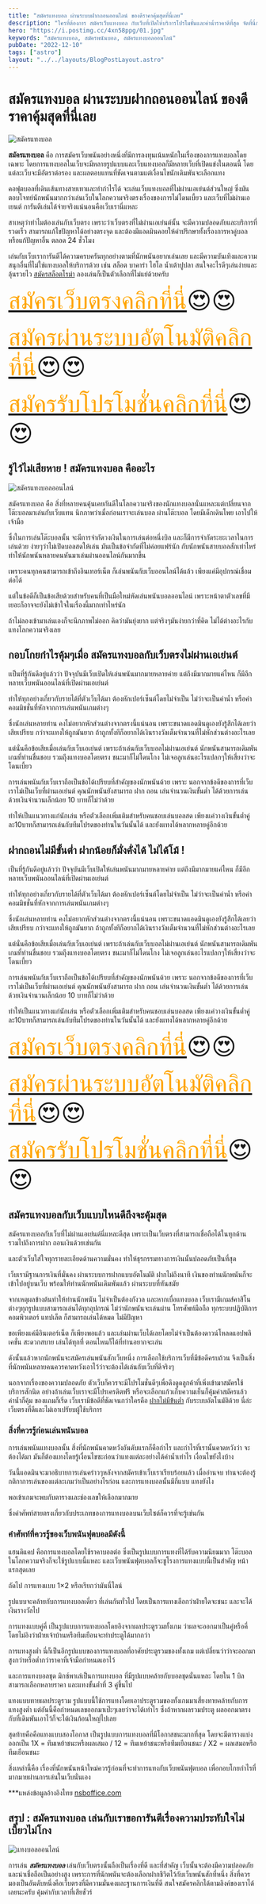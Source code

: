 ```yaml
---
title: "สมัครแทงบอล ผ่านระบบฝากถอนออนไลน์ ของดีราคาคุ้มสุดที่นี่เลย"
description: "ใครที่ต้องการ สมัครเว็บแทงบอล กับเว็บที่เปิดให้บริการโปรโมชั่นและค่าน้ำราคาดีที่สุด จัดที่นี่การันตีว่าคุ้มค่าทั้งน้ำแดงๆและเครดิตที่มอบให้ผุ้เล่นใหม่ "
hero: "https://i.postimg.cc/4xn58ppg/01.jpg"
keywords: "สมัครแทงบอล, สมัครพนันบอล, สมัครแทงบอลออนไลน์"
pubDate: "2022-12-10"
tags: ["astro"]
layout: "../../layouts/BlogPostLayout.astro"
---
```


# สมัครแทงบอล ผ่านระบบฝากถอนออนไลน์ ของดีราคาคุ้มสุดที่นี่เลย



![สมัครแทงบอล](https://i.postimg.cc/4xn58ppg/01.jpg)


**สมัครแทงบอล** คือ การสมัครเว็บพนันอย่างหนึ่งที่มีการลงทุนเน้นหนักในเรื่องของการแทงบอลโดยเฉพาะ  โดยการแทงบอลในเว็บจะมีหลายรูปแบบและเว็บแทงบอลก็มีหลายเว็บที่เปิดแข่งในตอนนี้ โดยแต่ละเว็บจะมีอัตราต่อรอง และผลตอบแทนที่ชัดเจนตามแต่เงื่อนไขนักเดิมพันจะเลือกแทง

 คอฟุตบอลที่เดินเส้นทางสายเทาและทำกำไรได้ จะเล่นเว็บแทงบอลที่ไม่ผ่านเอเย่นต์ส่วนใหญ่ ซึ่งมันตอบโจทย์นักพนันมากกว่าเล่นเว็บในโลกความจริงตรงเรื่องของการไม่โดนเบี้ยว และเว็บที่ไม่ผ่านเอเยนต์ การันตีเล่นได้จ่ายจริงแน่นอนคือเว็บเรานี่แหละ 

สาเหตุว่าทำไมต้องเล่นกับเว็บตรง เพราะว่าเว็บตรงที่ไม่ผ่านเอเย่นต์นั้น จะมีความปลอดภัยและบริการที่รวดเร็ว  สามารถแก้ไขปัญหาได้อย่างตรงจุด และต้องมีแอดมินคอยให้คำปรึกษาทั้งเรื่องการหาคู่บอลหรือแก้ปัญหาอื่น ตลอด 24 ชั่วโมง 

เล่นกับเว็บเราการันตีได้ความครบครันทุกอย่างตามที่นักพนันอยากเล่นเลย และมีความบันเทิงและความสนุกอื่นที่ไม่ใช่แทงบอลให้บริการด้วย เช่น สล็อต บาคาร่า ไฮโล น้ำเต้าปูปลา สนใจอะไรดีๆเล่นง่ายและลุ้นรวยไว [สมัครสล็อตโรม่า](registerslotroma.md) ลองเล่นก็เป็นตัวเลือกที่ไม่แย่ด้วยครับ

<font size= "8">[<span style="color:orange">สมัครเว็บตรงคลิกที่นี่</span>](https://nazavip.com/26174/t41626o2r59456244323y2m2l464p4)😍😍</font>

<font size= "8">[<span style="color:orange">สมัครผ่านระบบอัตโนมัติคลิกที่นี่</span>](https://nazavip.com/26174/t41626o2r59456244323y2m2l464p4)😍😍</font>

<font size= "8">[<span style="color:orange">สมัครรับโปรโมชั่นคลิกที่นี</span>่](https://nazavip.com/26174/t41626o2r59456244323y2m2l464p4)😍😍</font>



## รู้ไว้ไม่เสียหาย ! สมัครแทงบอล คืออะไร





![สมัครแทงบอลออนไลน์](https://i.postimg.cc/HLXbKzxf/02.jpg)

สมัครแทงบอล คือ สิ่งที่หลายคนคุ้นเคยกันดีในโลกความจริงของนักแทงบอลนั่นแหละแต่เปลี่ยนจากโต๊ะบอลมาเล่นกับเว็บแทน  นึกภาพว่าเมื่อก่อนเราจะเล่นบอล ผ่านโต๊ะบอล โดยมีเด็กเดินโพย เอาไปให้เจ้ามือ

ซึ่งในการเล่นโต๊ะบอลนั้น จะมีการจำกัดวงเงินในการเล่นต่อหนึ่งบิล และก็มีการจำกัดระยะเวลาในการเล่นด้วย ง่ายๆว่าไม่เปิดบอลสดให้เล่น มันเป็นข้อจำกัดที่ไม่ค่อยแฟร์นัก กับนักพนันสายบอลสักเท่าไหร่ ทำให้นักพนันหลายคนหันมาเล่นผ่านออนไลน์กันมากขึ้น

เพราะคนทุกคนสามารถเข้าถึงอินเทอร์เน็ต ก็เล่นพนันกับเว็บออนไลน์ได้แล้ว เพียงแค่มีอุปกรณ์เชื่อมต่อได้

แต่ในข้อดีก็เป็นข้อเสียด้วยสำหรับคนที่เป็นมือใหม่หัดเล่นพนันบอลออนไลน์ เพราะหน้าตาตัวเลขที่มีเยอะก็อาจจะยังไม่เข้าใจในเรื่องนี้มากเท่าไหร่นัก

ถ้าไม่ลองเข้ามาเล่นเองก็จะนึกภาพไม่ออก คิดว่ามันยุ่งยาก แต่จริงๆมันง่ายกว่าที่คิด ไม่ได้ต่างอะไรกับแทงโลกความจริงเลย 

##  กอบโกยกำไรคุ้มๆเมื่อ สมัครแทงบอลกับเว็บตรงไม่ผ่านเอเย่นต์




เเป็นที่รู้กันดีอยู่แล้วว่า ปัจจุบันมีเว็บเปิดให้เล่นพนันมากมายหลายค่าย แต่ถึงมีมากมายแค่ไหน ก็มีอีกหลายเว็บพนันออนไลน์ที่เปิดผ่านเอเย่นต์

ทำให้ทุกอย่างเกี่ยวกับรายได้ที่ตัวเว็บได้มา ต้องหักเปอร์เซ็นต์โดยไม่จำเป็น ไม่ว่าจะเป็นค่าน้ำ หรือค่าคอมมิชชั่นที่หักจากการเล่นพนันเกมต่างๆ

ซึ่งนักเล่นหลายท่าน คงไม่อยากหักส่วนต่างจากตรงนี้แน่นอน เพราะขนาดแอดมินดูเองยังรู้สึกได้เลยว่าเสียเปรียบ  กว่าจะแทงให้ถูกมันยาก ถ้าถูกทั้งทีก็อยากได้เงินรางวัลเต็มจำนวนที่ไม่หักส่วนต่างอะไรเลย

แต่นั่นคือข้อเสียเมื่อเล่นกับเว็บเอเย่นต์ เพราะถ้าเล่นกับเว็บบอลไม่ผ่านเอเย่นต์ นักพนันสามารถเดิมพันเกมที่ท่านชื่นชอบ รวมถึุงแทงบอลโดยตรง ชนะมาก็ไม่โดนโกง ไม่เจอลูกเล่นอะไรแปลกๆให้เสี่ยงว่าจะโดนเบี้ยว

การเล่นพนันกับเว็บเราถือเป็นข้อได้เปรียบที่สำคัญของนักพนันด้วย เพราะ นอกจากข้อดีของการที่เว็บเราไม่เป็นเว็บที่ผ่านเอเย่นต์ คุณนักพนันยังสามารถ ฝาก ถอน เล่นจำนวนเงินขั้นต่ำ ได้ด้วยการเล่นด้วยเงินจำนวนเล็กน้อย 10 บาทก็ไม่ว่าด้วย

ทำให้เป็นแนวทางแก่นักเล่น หรือตัวเลือกเพิ่มเติมสำหรับคนชอบเล่นบอลสด เพียงแค่วางเงินขั้นต่ำคู่ละ10บาทก็สามารถเล่นกับทีมโปรดของท่านในวันนั้นได้ และยังแทงได้หลากหลายคู่อีกด้วย

## ฝากถอนไม่มีขั้นต่ำ ฝากน้อยก็มั่งคั่งได้ ไม่ได้โม้ !

เป็นที่รู้กันดีอยู่แล้วว่า ปัจจุบันมีเว็บเปิดให้เล่นพนันมากมายหลายค่าย แต่ถึงมีมากมายแค่ไหน ก็มีอีกหลายเว็บพนันออนไลน์ที่เปิดผ่านเอเย่นต์

ทำให้ทุกอย่างเกี่ยวกับรายได้ที่ตัวเว็บได้มา ต้องหักเปอร์เซ็นต์โดยไม่จำเป็น ไม่ว่าจะเป็นค่าน้ำ หรือค่าคอมมิชชั่นที่หักจากการเล่นพนันเกมต่างๆ

ซึ่งนักเล่นหลายท่าน คงไม่อยากหักส่วนต่างจากตรงนี้แน่นอน เพราะขนาดแอดมินดูเองยังรู้สึกได้เลยว่าเสียเปรียบ  กว่าจะแทงให้ถูกมันยาก ถ้าถูกทั้งทีก็อยากได้เงินรางวัลเต็มจำนวนที่ไม่หักส่วนต่างอะไรเลย

แต่นั่นคือข้อเสียเมื่อเล่นกับเว็บเอเย่นต์ เพราะถ้าเล่นกับเว็บบอลไม่ผ่านเอเย่นต์ นักพนันสามารถเดิมพันเกมที่ท่านชื่นชอบ รวมถึุงแทงบอลโดยตรง ชนะมาก็ไม่โดนโกง ไม่เจอลูกเล่นอะไรแปลกๆให้เสี่ยงว่าจะโดนเบี้ยว

การเล่นพนันกับเว็บเราถือเป็นข้อได้เปรียบที่สำคัญของนักพนันด้วย เพราะ นอกจากข้อดีของการที่เว็บเราไม่เป็นเว็บที่ผ่านเอเย่นต์ คุณนักพนันยังสามารถ ฝาก ถอน เล่นจำนวนเงินขั้นต่ำ ได้ด้วยการเล่นด้วยเงินจำนวนเล็กน้อย 10 บาทก็ไม่ว่าด้วย

ทำให้เป็นแนวทางแก่นักเล่น หรือตัวเลือกเพิ่มเติมสำหรับคนชอบเล่นบอลสด เพียงแค่วางเงินขั้นต่ำคู่ละ10บาทก็สามารถเล่นกับทีมโปรดของท่านในวันนั้นได้ และยังแทงได้หลากหลายคู่อีกด้วย

<font size= "8">[<span style="color:orange">สมัครเว็บตรงคลิกที่นี่</span>](https://nazavip.com/26174/t41626o2r59456244323y2m2l464p4)😍😍</font>

<font size= "8">[<span style="color:orange">สมัครผ่านระบบอัตโนมัติคลิกที่นี่</span>](https://nazavip.com/26174/t41626o2r59456244323y2m2l464p4)😍😍</font>

<font size= "8">[<span style="color:orange">สมัครรับโปรโมชั่นคลิกที่นี</span>่](https://nazavip.com/26174/t41626o2r59456244323y2m2l464p4)😍😍</font>

## สมัครแทงบอลกับเว็บแบบไหนดีถึงจะคุ้มสุด


สมัครแทงบอลกับเว็บที่ไม่ผ่านเอเย่นต์นี่แหละดีสุด เพราะเป็นเว็บตรงที่สามารถเชื่อถือได้ในทุกด้าน รวมไปถึงการฝาก ถอนเงินด้วยเช่นกัน

และตัวเว็บใส่ใจทุกรายละเอียดด้านความมั่นคง ทำให้ธุรกรรมทางการเงินนั้นปลอดภัยเป็นที่สุด

เว็บเรามีฐานการเงินที่มั่นคง ผ่านระบบการฝากแบบอัตโนมัติ ฝากไม่ถึงนาที เงินของท่านนักพนันก็จะเข้าไปอยู่บนเว็บ พร้อมให้ท่านนักพนันเดิมพันแล้ว ผ่านระบบที่ทันสมัย

จากเหตุผลข้างต้นทำให้ท่านนักพนัน ไม่จำเป็นต้องกังวล และหากเบื่อแทงบอล เว็บเรามีเกมส์คาสิโนต่างๆทุกรูปแบบสามารถเล่นได้ทุกอุปกรณ์ ไม่ว่านักพนันจะเล่นผ่าน โทรศัพท์มือถือ ทุกระบบปฏิบัติการ คอมพิวเตอร์ แทปเล็ต ก็สามารถเล่นได้หมด ไม่มีปัญหา

ขอเพียงแค่มีอินเตอร์เน็ต ก็เพียงพอแล้ว และเล่นผ่านเว็บได้เลยโดยไม่จำเป็นต้องดาวน์โหลดแอปพลิเคชั่น  สะดวกสบาย เล่นได้ทุกที่ ตอนไหนก็ได้ที่ท่านอยากจะเล่น

ดังนั้นแล้วหากนักพนันจะสมัครเล่นพนันสักเว็บหนึ่ง การเลือกใช้บริการเว็บที่มีข้อดีครบถ้วน จึงเป็นสิ่งที่นักพนันหลายคนควรคาดหวังเอาไว้ว่าจะต้องได้เล่นกับเว็บที่ดีจริงๆ

นอกจากเรื่องของความปลอดภัย ตัวเว็บก็ควรจะมีโปรโมชั่นดีๆเพื่อดึงดูดลูกค้าที่เพิ่งเข้ามาสมัครใช้บริการสักนิด อย่างถ้าเล่นเว็บเราจะมีโปรเครดิตฟรี หรือจะเลือกแก้วเก็บความเย็นก็คุ้มค่าสมัครแล้ว  ค่าน้ำก็คุ้ม ของแถมก็เริ่ด เว็บเรามีข้อดีที่ชัดเจนกว่าใครคือ [ฝากไม่มีข้้นต่ำ](depositnolimit) กับระบบอัตโนมัติด้วย นี่ล่ะ  เว็บตรงที่ดีและไม่เอาเปรัยบผู้ใช้บริการ



### สิ่งที่ควรรู้ก่อนเล่นพนันบอล

การเล่นพนันแทงบอลนั้น สิ่งที่นักพนันคาดหวังอันดับแรกก็คือกำไร และกำไรที่เรานั้นคาดหวังว่า จะต้องได้มา มันก็ต้องแทงโดยรู้เงื่อนไขซะก่อนว่าแทงแต่ละอย่างได้ค่าน้ำเท่าไร เงื่อนไขยังไงบ้าง

วันนี้แอดมินจะมาอธิบายการเล่นคร่าวๆหลังจากสมัครเข้าเว็บเราเรียบร้อยแล้ว เมื่ออ่านจบ ท่านจะต้องรู้กติกาการเล่นของแต่ละเกมว่าเป็นอย่างไรก่อน และการแทงบอลนั้นมีกี่แบบ แทงยังไง

พอเข้าเกมจะพบกับตารางและช่องเลขให้เลือกมากมาย

 

ซึ่งคำศัพท์สายตรงเกี่ยวกับประเภทของการแทงบอลบนเว็บไซต์ก็ควรที่จะรู้เช่นกัน

### คำศัพท์ที่ควรรู้ของเว็บพนันฟุตบอลมีดังนี้

 แฮนดิแคป คือการแทงบอลโดยใช้ราคาบอลต่อ ซึ่งเป็นรูปแบบการแทงที่ได้รับความนิยมมาก โต๊ะบอลในโลกความจริงก็จะใช้รูปแบบนี้แหละ และเว็บพนันฟุตบอลก็จะชูโรงการแทงแบบนี้เป็นสำคัญ หน้าแรกสุดเลย

ถัดไป การแทงแบบ 1×2 หรือเรียกว่ามันนี่ไลน์

รูปแบบจะคล้ายกับการแทงบอลเดี่ยว ที่เล่นกันทั่วไป โดยเป็นการแทงเลือกว่าฝ่ายใดจะชนะ และจะได้เงินรางวัลไป

การแทงแบบคู่คี่ เป็นรูปแบบการแทงบอลโดยอิงจากผลประตูรวมทั้งเกม ว่าผลจะออกมาเป็นคู่หรือคี่ โดยไม่อิงว่าฝ่ายเจ้าบ้านหรือทีมเยือนจะทำประตูได้มากกว่า

การแทงสูงต่ำ นี่ก็เป็นอีกรูปแบบของการแทงบอลที่อาศัยประตูรวมของทั้งเกม แต่เปลี่ยนว่าว่าจะออกมาสูงกว่าหรือต่ำกว่าราคาที่เจ้ามือกำหนดเอาไว้

 

และการแทงบอลชุด มิกซ์พาเล่เป็นการแทงบอล ที่มีรูปแบบคล้ายกับบอลชุดนั่นแหละ โดยใน 1 บิลสามารถเลือกหลายราคา และแทงขั้นต่ำที่ 3 คู่ขึ้นไป



แทงแบบทายผลประตูรวม รูปแบบนี้ใช้การแทงโดยเอาประตูรวมของทั้งเกมมาเสี่ยงทายคล้ายกับการแทงสูงต่ำ แต่อันนี้คือกำหนดเลขออกมาเป๊ะๆเลยว่าจะได้เท่าไร ซึ่งถ้าหากผลรวมประตู ผลออกมาตรงกับที่เดิมพันเอาไว้ก็จะได้เงินก้อนใหญ่ไปเลย

สุดท้ายคือคือแทงแบบสองโอกาส เป็นรูปแบบการแทงบอลที่มีโอกาสชนะมากที่สุด โดยจะมีตารางแบ่งออกเป็น 1X = ทีมเหย้าชนะหรือผลเสมอ / 12 = ทีมเหย้าชนะหรือทีมเยือนชนะ / X2 = ผลเสมอหรือทีมเยือนชนะ



สิ่งเหล่านี้คือ เรื่องที่นักพนันหน้าใหม่ควรรู้ก่อนที่จะทำการแทงกับเว็บพนันฟุตบอล เพื่อกอบโกยกำไรที่มากมายผ่านการเล่นในเว็บนั่นเอง



***แหล่งข้อมูลอ้างอิงไทย [nsboffice.com](https://www.nsboffice.com/)

## สรุป : สมัครแทงบอล เล่นกับเราขอการันตีเรื่องความประทับใจไม่เบี้ยวไม่โกง 

![แทงบอลออนไลน์](https://i.postimg.cc/7hfhvP9f/03.jpg)

การเล่น ***สมัครแทงบอล*** เล่นกับเว็บตรงนั้นถือเป็นเรื่องที่ดี และที่สำคัญ เว็บนั้นจะต้องมีความปลอดภัย และน่าเชื่อถือเป็นอย่างสูง เพราะการที่นักพนันจะต้องเลือกฝากชีวิตไว้กับเว็บพนันสักที่หนึ่ง สิ่งที่ควรมองเป็นอันดับหนึ่งคือเว็บตรงที่มีความมั่นคงและฐานการเงินที่ดี สนใจสมัครคลิกได้ตามลิงค์ของเราได้เลยนะครับ คุ้มค่ากับเวลาที่เสียชัวร์








